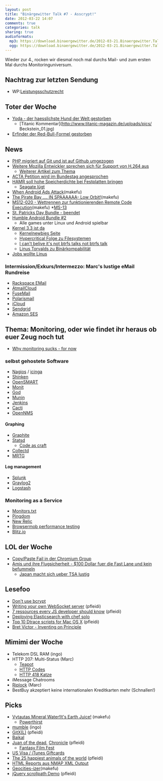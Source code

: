 ```yaml
---
layout: post
title: "Binärgewitter Talk #7 - Asscrypt!"
date: 2012-03-22 14:07
comments: true
categories: talk
sharing: true
audioformats:
  mp3: https://download.binaergewitter.de/2012-03-21.Binaergewitter.Talk.7.mp3
  ogg: https://download.binaergewitter.de/2012-03-21.Binaergewitter.Talk.7.ogg
---
```

Wieder zur 4., rocken wir diesmal noch mal durchs Mail- und zum ersten Mal durchs Monitoringuniversum.

## Nachtrag zur letzten Sendung
- WP:[Leistungsschutzrecht](http://de.wikipedia.org/wiki/Verwandte_Schutzrechte)

## Toter der Woche
- [Yoda - der haesslichste Hund der Welt gestorben](http://www.innsalzach24.de/nachrichten/welt/haesslichster-hund-welt-gestorben-1987196.html)
    * [Titanic Kommentar](http://www.titanic-magazin.de/uploads/pics/ Beckstein_01.jpg)
- [Erfinder der Red-Bull-Formel gestorben](http://derstandard.at/1331779897700/Thailand-Erfinder-der-Red-Bull-Formel-verstorben)

## News
- [PHP migriert auf Git und ist auf Github umgezogen](http://www.heise.de/newsticker/meldung/Skriptsprache-PHP-jetzt-auch-via-GitHub-erhaeltlich-1475311.html)
- [Weitere Mozilla Entwickler sprechen sich für Support von H.264 aus](http://www.heise.de/newsticker/meldung/Mozilla-will-H-264-Videocodec-unterstuetzen-1475511.html)
    * [Weiterer Artikel zum Thema](http://www.theinquirer.net/inquirer/news/2161879/mozilla-grudgingly-adopts-h264)
- [ACTA Petition wird im Bundestag angesprochen](http://www.tagesschau.de/inland/actapetition102.html)
- [HAMR soll hohe Speicherdichte bei Festplatten bringen](http://www.heise.de/newsticker/meldung/Seagate-erzielt-Fortschritte-bei-Heat-Assisted-Magnetic-Recording-1475648.html)
  * [Seagate lügt](http://www.heise.de/newsticker/meldung/50-Terabit-pro-Quadratzoll-57294.html)
- [When Android Ads Attack](http://blog.bit9.com/bid/79998/When-Android-Ads-Attack?utm_source=BLOG-When-Android-Ads-Attack-3.20.2012)(makefu)
- [The Pirate Bay .... IN SPAAAAAA- Low Orbit!](http://thepiratebay.se/blog/210)(makefu)
- [MS12-020 - Wettrennen zur funktionierenden Remote Code Execution](http://istherdpexploitoutyet.com/)(makefu)
    *[MS-13](http://de.wikipedia.org/wiki/Mara_Salvatrucha)
- [St. Patricks Day Bundle - beendet](http://www.indieroyale.com/)
- [Humble Android Bundle #2](http://www.humblebundle.com)
    - Alle games unter Linux und Android spielbar
- [Kernel 3.3 ist da](http://www.heise.de/newsticker/meldung/Linux-Kernel-3-3-freigegeben-1467641.html)
    * [Kernelnewbies Seite](http://kernelnewbies.org/Linux_3.3)
    * [Hypercritical Folge zu Filesystemen](http://5by5.tv/hypercritical/57)
    * [I can't belive it's not btrfs talks not btrfs talk](http://www.youtube.com/watch?v=hxWuaozpe2I)
    * [Linus Torvalds zu Binärkompabilität](https://lkml.org/lkml/2012/3/8/495)
- [Jobs wollte Linus](http://www.heise.de/newsticker/meldung/Bericht-Steve-Jobs-wollte-Linux-Erfinder-einstellen-1476641.html)

### Intermission/Exkurs/Intermezzo: Marc's lustige eMail Rundreise
- [Rackspace EMail](http://www.rackspace.com/apps/email_hosting/)
- [AtmailCloud](http://www.atmailcloud.com/)
- [FuseMail](http://www.fusemail.com/)
- [Polarismail](http://www.polarismail.com/)
- [iCloud](http://www.icloud.com/)
- [Sendgrid](http://sendgrid.com/)
- [Amazon SES](http://aws.amazon.com/ses/)

## Thema: Monitoring, oder wie findet ihr heraus ob euer Zeug noch tut
- [Why monitoring sucks - for now](http://gigaom.com/2012/02/12/why-monitoring-sucks-for-now/)

### selbst gehostete Software
- [Nagios](http://www.nagios.org/) /  [icinga](https://www.icinga.org/)
- [Shinken](http://www.shinken-monitoring.org/)
- [OpenSMART](http://opensmart.sourceforge.net/)
- [Monit](http://mmonit.com/monit/)
- [God](http://godrb.com/)
- [Munin](http://munin-monitoring.org/)
- [Jenkins](http://jenkins-ci.org/)
- [Cacti](http://cacti.net/)
- [OpenNMS](http://www.opennms.org/)

#### Graphing
- [Graphite](http://graphite.wikidot.com/)
- [Statsd](https://github.com/etsy/statsd)
  * [Code as craft](http://codeascraft.etsy.com/)
- [Collectd](http://collectd.org/)
- [MRTG](http://oss.oetiker.ch/mrtg/)

#### Log management
- [Splunk](http://www.splunk.com/)
- [Graylog2](http://www.graylog2.org/)
- [Logstash](http://logstash.net/)

### Monitoring as a Service
- [Monitors.txt](http://monitorstxt.org/)
- [Pingdom](http://pingdom.com/)
- [New Relic](http://newrelic.com/)
- [Browsermob performance testing](https://browsermob.com/performance-testing)
- [Blitz.io](http://www.blitz.io)

## LOL der Woche
- [Copy/Paste Fail in der Chromium Group](http://webcache.googleusercontent.com/search?q=cache:mv-EaxkJ8TwJ:https://groups.google.com/a/chromium.org/group/chromium-dev/browse_thread/thread/d30ae1c692ff53c3%3Fpli%3D1+&cd=1&hl=de&ct=clnk&gl=de&client=firefox-a)
- [Amis und ihre Flugsicherheit - $100 Dollar fuer die Fast Lane und kein befummeln](http://online.wsj.com/article/SB10001424052702303863404577281483630937016.html)
    - [Japan macht sich ueber TSA lustig](http://www.disclose.tv/action/viewvideo/60690/Japanese_Making_Fun_of_TSA_Searches/)

## Lesefoo
- [Don't use bcrypt](http://www.unlimitednovelty.com/2012/03/dont-use-bcrypt.html)
- [Writing your own WebSocket server](http://altdevblogaday.com/2012/01/23/writing-your-own-websocket-server/) (pfleidi)
- [7 ressources every JS developer should know](http://accidentaltechnologist.com/javascript/7-resources-every-javascript-developer-should-know/) (pfleidi)
- [Deploying Elasticsearch with chef solo](http://www.elasticsearch.org/tutorials/2012/03/21/deploying-elasticsearch-with-chef-solo.html)
- [Top 10 Dtrace scripts for Mac OS X](http://dtrace.org/blogs/brendan/2011/10/10/top-10-dtrace-scripts-for-mac-os-x/) (pfleidi)
- [Bret Victor - Inventing on Principle](http://www.youtube.com/watch?v=PUv66718DII)

## Mimimi der Woche
- Telekom DSL RAM (ingo)
- HTTP 207: Multi-Status (Marc)
    * [Teapot](http://www.kurgan.org/)
    * [HTTP Codes](http://en.wikipedia.org/wiki/List_of_HTTP_status_codes)
    * [HTTP 418 Katze](http://httpcats.herokuapp.com/418)
- iMessage Chatrooms
- [Riplock](http://en.wikipedia.org/wiki/Riplock) (Marc)
- BestBuy akzeptiert keine internationalen Kreditkarten mehr (Schnallen!)

## Picks
- [Vytautas Mineral Water!It's Earth Juice!](http://www.youtube.com/watch?feature=player_embedded&v=nITLob098W8) (makefu)
    - [Powerthirst](http://www.youtube.com/watch?v=qRuNxHqwazs)
- [mumble](http://mumble.sourceforge.net/) (ingo)
- [GitX(L)](http://gitx.laullon.com/) (pfleidi)
- [Baikal](https://github.com/jeromeschneider/Baikal/blob/master/INSTALL.md)
- [Juan of the dead](http://www.imdb.com/title/tt1838571/), [Chronicle](http://www.imdb.com/title/tt1706593/) (pfleidi)
    * [Fantasy Film Fest](http://fantasyfilmfest.com/)
- [US Visa / iTunes Giftcards](http://buyfrompowerseller.com)
- [The 25 happiest animals of the world](http://www.buzzfeed.com/paws/happiest-animals-in-the-world) (pfleidi)
- [HTML Reports aus NMAP XML Output](http://nmap.org/book/output-formats-output-to-html.html)
- [Geocities-izer](http://wonder-tonic.com/geocitiesizer/)(makefu)
- [jQuery scrollpath Demo](http://joelb.me/scrollpath/) (pfleidi)

